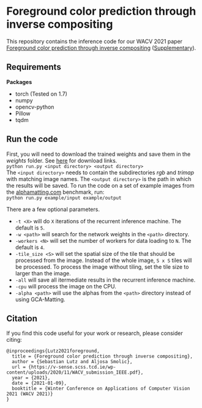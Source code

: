 # Foreground color prediction through inverse compositing
This repository contains the inference code for our WACV 2021 paper [Foreground color prediction through inverse compositing](https://v-sense.scss.tcd.ie/wp-content/uploads/2020/11/WACV_submission_IEEE.pdf) ([Supplementary](https://v-sense.scss.tcd.ie/wp-content/uploads/2020/11/WACV_supplementary.pdf)).

## Requirements
**Packages**
* torch (Tested on 1.7)
* numpy
* opencv-python
* Pillow
* tqdm

## Run the code
First, you will need to download the trained weights and save them in the _weights_ folder. See [here](https://github.com/seblutz/foreground_prediction/tree/main/weights) for download links.  
```python run.py <input directory> <output directory>```  
The `<input directory>` needs to contain the subdirectories _rgb_ and _trimap_ with matching image names. The `<output directory>` is the path in which the results will be saved. To run the code on a set of example images from the [alphamatting.com](http://alphamatting.com/) benchmark, run:  
```python run.py example/input example/output```

There are a few optional parameters.
* `-t <X>` will do `X` iterations of the recurrent inference machine. The default is `5`.
* `-w <path>` will search for the network weights in the `<path>` directory.
* `-workers <N>` will set the number of workers for data loading to `N`. The default is `4`.
* `-tile_size <S>` will set the spatial size of the tile that should be processed from the image. Instead of the whole image, `S x S` tiles will be processed. To process the image without tiling, set the tile size to larger than the image.
* `-all` will save all itermediate results in the recurrent inference machine.
* `-cpu` will process the image on the CPU.
* `-alpha <path>` will use the alphas from the `<path>` directory instead of using GCA-Matting.

## Citation
If you find this code useful for your work or research, please consider citing:
```
@inproceedings{Lutz2021foreground,
  title = {Foreground color prediction through inverse compositing},
  author = {Sebastian Lutz and Aljosa Smolic},
  url = {https://v-sense.scss.tcd.ie/wp-content/uploads/2020/11/WACV_submission_IEEE.pdf},
  year = {2021},
  date = {2021-01-09},
  booktitle = {Winter Conference on Applications of Computer Vision 2021 (WACV 2021)}
}
```

